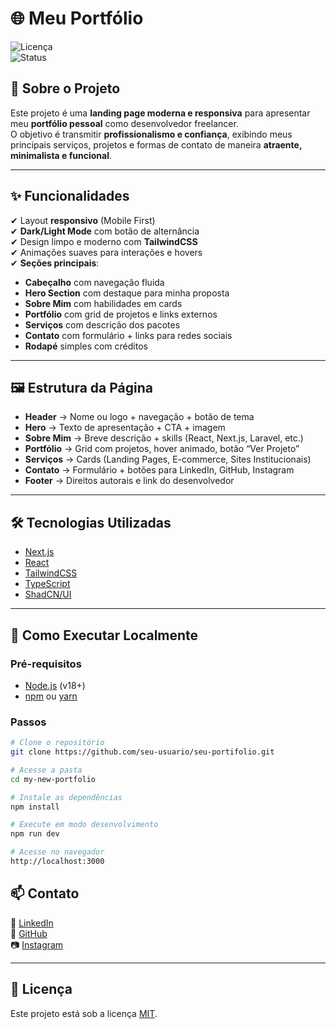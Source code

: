 
# 🌐 Meu Portfólio

![Licença](https://img.shields.io/badge/license-MIT-green)  
![Status](https://img.shields.io/badge/status-Em%20Desenvolvimento-blue)  

## 📌 Sobre o Projeto  
Este projeto é uma **landing page moderna e responsiva** para apresentar meu **portfólio pessoal** como desenvolvedor freelancer.  
O objetivo é transmitir **profissionalismo e confiança**, exibindo meus principais serviços, projetos e formas de contato de maneira **atraente, minimalista e funcional**.  

---

## ✨ Funcionalidades  
✔ Layout **responsivo** (Mobile First)  
✔ **Dark/Light Mode** com botão de alternância  
✔ Design limpo e moderno com **TailwindCSS**  
✔ Animações suaves para interações e hovers  
✔ **Seções principais**:
- **Cabeçalho** com navegação fluida
- **Hero Section** com destaque para minha proposta
- **Sobre Mim** com habilidades em cards
- **Portfólio** com grid de projetos e links externos
- **Serviços** com descrição dos pacotes
- **Contato** com formulário + links para redes sociais
- **Rodapé** simples com créditos  

---

## 🖼 Estrutura da Página  
- **Header** → Nome ou logo + navegação + botão de tema  
- **Hero** → Texto de apresentação + CTA + imagem  
- **Sobre Mim** → Breve descrição + skills (React, Next.js, Laravel, etc.)  
- **Portfólio** → Grid com projetos, hover animado, botão “Ver Projeto”  
- **Serviços** → Cards (Landing Pages, E-commerce, Sites Institucionais)  
- **Contato** → Formulário + botões para LinkedIn, GitHub, Instagram  
- **Footer** → Direitos autorais e link do desenvolvedor  

---

## 🛠 Tecnologias Utilizadas  
- [Next.js](https://nextjs.org/)  
- [React](https://react.dev/)  
- [TailwindCSS](https://tailwindcss.com/)  
- [TypeScript](https://www.typescriptlang.org/)  
- [ShadCN/UI](https://ui.shadcn.com/)  

---

## 🚀 Como Executar Localmente  
### Pré-requisitos  
- [Node.js](https://nodejs.org/) (v18+)  
- [npm](https://www.npmjs.com/) ou [yarn](https://yarnpkg.com/)  

### Passos  
```bash
# Clone o repositório
git clone https://github.com/seu-usuario/seu-portifolio.git

# Acesse a pasta
cd my-new-portfolio

# Instale as dependências
npm install

# Execute em modo desenvolvimento
npm run dev

# Acesse no navegador
http://localhost:3000
```


## 📫 Contato  
💼 [LinkedIn](https://www.linkedin.com/in/gustavoviniciusdev)  
📂 [GitHub](https://github.com/GustavoViniciusDev)  
📷 [Instagram](https://www.instagram.com/)  

---

## 📜 Licença  
Este projeto está sob a licença [MIT](LICENSE).  
